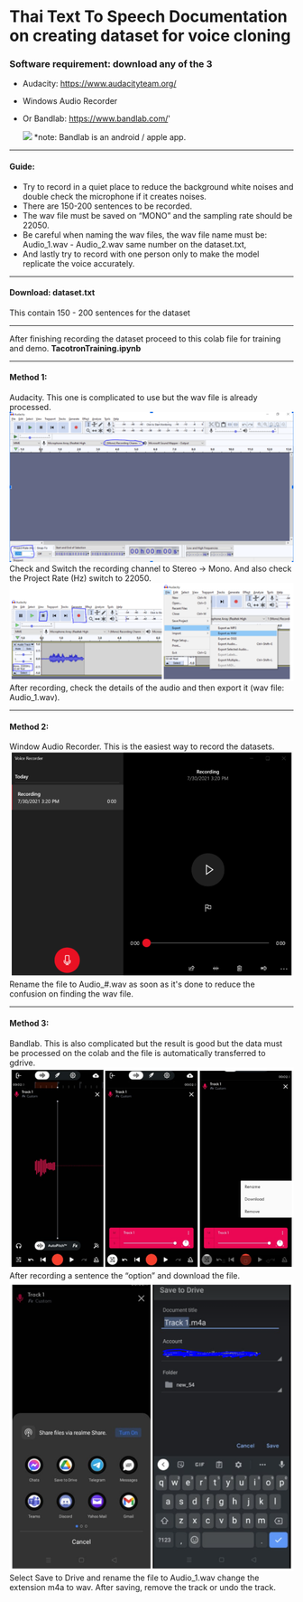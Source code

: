 # Thai Text To Speech Documentation on creating dataset for voice cloning

### Software requirement: download any of the 3
- Audacity: https://www.audacityteam.org/
- Windows Audio Recorder
- Or Bandlab: https://www.bandlab.com/'

    ![](https://www.bandlab.com/web-app/images/bandlab-logotype-2c928cff6f.svg)
    *note: Bandlab is an android / apple app.
    
---
#### Guide:
* Try to record in a quiet place to reduce the background white noises and double check the microphone if it creates noises. 
* There are 150-200 sentences to be recorded. 
* The wav file must be saved on “MONO” and the sampling rate should be 22050. 
* Be careful when naming the wav files, the wav file name must be: Audio_1.wav - Audio_2.wav same number on the dataset.txt, 
* And lastly try to record with one person only to make the model replicate the voice accurately.

---
#### Download: dataset.txt 
This contain 150 - 200 sentences for the dataset

---
After finishing recording the dataset proceed to this colab file for training and demo.
**TacotronTraining.ipynb**

---
#### Method 1: 
Audacity. This one is complicated to use but the wav file is already processed.
![](pictures/a1.PNG)
Check and Switch the recording channel to Stereo -> Mono. And also check the Project Rate (Hz) switch to 	22050.
![](pictures/a2.PNG)
After recording, check the details of the audio and then export it (wav file: Audio_1.wav).

---
#### Method 2: 
Window Audio Recorder. This is the easiest way to record the datasets.
![](pictures/w1.PNG)
Rename the file to Audio_#.wav as soon as it's done to reduce the confusion on finding the wav file.

---
#### Method 3: 
Bandlab. This is also complicated but the result is good but the data must be processed on the colab and the file is automatically transferred to gdrive.
![](pictures/b1.PNG)
After recording a sentence the “option” and download the file.
![](pictures/b2.PNG)
Select Save to Drive and rename the file to Audio_1.wav change the extension m4a to wav. After saving, remove the track or undo the track.